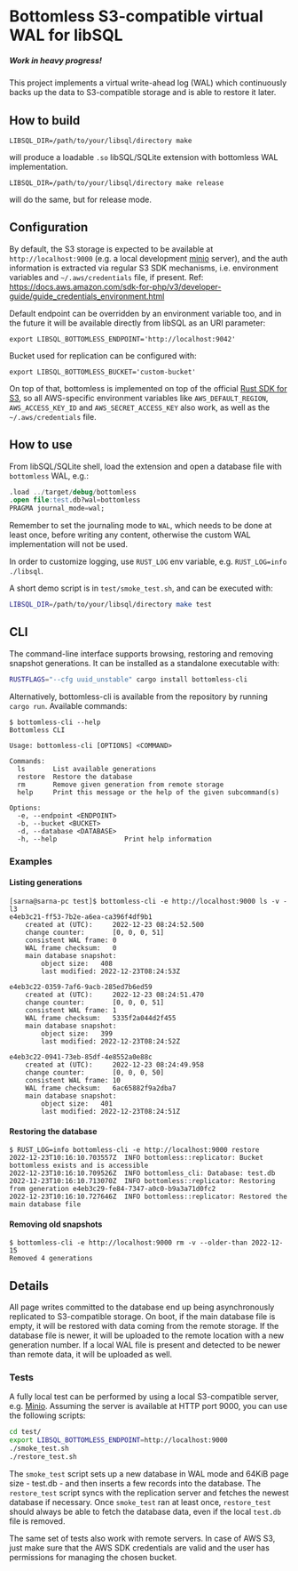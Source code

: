 # Bottomless S3-compatible virtual WAL for libSQL
##### Work in heavy progress!

This project implements a virtual write-ahead log (WAL) which continuously backs up the data to S3-compatible storage and is able to restore it later.

## How to build
```
LIBSQL_DIR=/path/to/your/libsql/directory make
```
will produce a loadable `.so` libSQL/SQLite extension with bottomless WAL implementation.
```
LIBSQL_DIR=/path/to/your/libsql/directory make release
```
will do the same, but for release mode.

## Configuration
By default, the S3 storage is expected to be available at `http://localhost:9000` (e.g. a local development [minio](https://min.io) server), and the auth information is extracted via regular S3 SDK mechanisms, i.e. environment variables and `~/.aws/credentials` file, if present. Ref: https://docs.aws.amazon.com/sdk-for-php/v3/developer-guide/guide_credentials_environment.html

Default endpoint can be overridden by an environment variable too, and in the future it will be available directly from libSQL as an URI parameter:
```
export LIBSQL_BOTTOMLESS_ENDPOINT='http://localhost:9042'
```

Bucket used for replication can be configured with:
```
export LIBSQL_BOTTOMLESS_BUCKET='custom-bucket'
```

On top of that, bottomless is implemented on top of the official [Rust SDK for S3](https://crates.io/crates/aws-sdk-s3), so all AWS-specific environment variables like `AWS_DEFAULT_REGION`, `AWS_ACCESS_KEY_ID` and `AWS_SECRET_ACCESS_KEY` also work, as well as the `~/.aws/credentials` file.

## How to use
From libSQL/SQLite shell, load the extension and open a database file with `bottomless` WAL, e.g.:
```sql
.load ../target/debug/bottomless
.open file:test.db?wal=bottomless
PRAGMA journal_mode=wal;
```
Remember to set the journaling mode to `WAL`, which needs to be done at least once, before writing any content, otherwise the custom WAL implementation will not be used.

In order to customize logging, use `RUST_LOG` env variable, e.g. `RUST_LOG=info ./libsql`.

A short demo script is in `test/smoke_test.sh`, and can be executed with:

```sh
LIBSQL_DIR=/path/to/your/libsql/directory make test
```

## CLI
The command-line interface supports browsing, restoring and removing snapshot generations.
It can be installed as a standalone executable with:
```sh
RUSTFLAGS="--cfg uuid_unstable" cargo install bottomless-cli
```
Alternatively, bottomless-cli is available from the repository by running `cargo run`.
Available commands:
```
$ bottomless-cli --help
Bottomless CLI

Usage: bottomless-cli [OPTIONS] <COMMAND>

Commands:
  ls       List available generations
  restore  Restore the database
  rm       Remove given generation from remote storage
  help     Print this message or the help of the given subcommand(s)

Options:
  -e, --endpoint <ENDPOINT>  
  -b, --bucket <BUCKET>      
  -d, --database <DATABASE>  
  -h, --help                 Print help information
```

### Examples

#### Listing generations
```
[sarna@sarna-pc test]$ bottomless-cli -e http://localhost:9000 ls -v -l3
e4eb3c21-ff53-7b2e-a6ea-ca396f4df9b1
	created at (UTC):     2022-12-23 08:24:52.500
	change counter:       [0, 0, 0, 51]
	consistent WAL frame: 0
	WAL frame checksum:   0
	main database snapshot:
		object size:   408
		last modified: 2022-12-23T08:24:53Z

e4eb3c22-0359-7af6-9acb-285ed7b6ed59
	created at (UTC):     2022-12-23 08:24:51.470
	change counter:       [0, 0, 0, 51]
	consistent WAL frame: 1
	WAL frame checksum:   5335f2a044d2f455
	main database snapshot:
		object size:   399
		last modified: 2022-12-23T08:24:52Z

e4eb3c22-0941-73eb-85df-4e8552a0e88c
	created at (UTC):     2022-12-23 08:24:49.958
	change counter:       [0, 0, 0, 50]
	consistent WAL frame: 10
	WAL frame checksum:   6ac65882f9a2dba7
	main database snapshot:
		object size:   401
		last modified: 2022-12-23T08:24:51Z
```

#### Restoring the database
```
$ RUST_LOG=info bottomless-cli -e http://localhost:9000 restore
2022-12-23T10:16:10.703557Z  INFO bottomless::replicator: Bucket bottomless exists and is accessible
2022-12-23T10:16:10.709526Z  INFO bottomless_cli: Database: test.db
2022-12-23T10:16:10.713070Z  INFO bottomless::replicator: Restoring from generation e4eb3c29-fe84-7347-a0c0-b9a3a71d0fc2
2022-12-23T10:16:10.727646Z  INFO bottomless::replicator: Restored the main database file
```

#### Removing old snapshots
```
$ bottomless-cli -e http://localhost:9000 rm -v --older-than 2022-12-15
Removed 4 generations
```

## Details
All page writes committed to the database end up being asynchronously replicated to S3-compatible storage.
On boot, if the main database file is empty, it will be restored with data coming from the remote storage.
If the database file is newer, it will be uploaded to the remote location with a new generation number.
If a local WAL file is present and detected to be newer than remote data, it will be uploaded as well.

### Tests
A fully local test can be performed by using a local S3-compatible server, e.g. [Minio](https://min.io/). Assuming the server is available at HTTP port 9000,
you can use the following scripts:
```sh
cd test/
export LIBSQL_BOTTOMLESS_ENDPOINT=http://localhost:9000
./smoke_test.sh
./restore_test.sh
```

The `smoke_test` script sets up a new database in WAL mode and 64KiB page size - test.db - and then inserts a few records into the database.
The `restore_test` script syncs with the replication server and fetches the newest database if necessary. Once `smoke_test` ran at least once, `restore_test` should always be able to fetch the database data, even if the local `test.db` file is removed.

The same set of tests also work with remote servers. In case of AWS S3, just make sure that the AWS SDK credentials are valid and the user has permissions for managing the chosen bucket.
